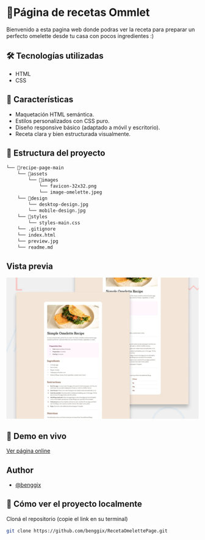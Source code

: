 
# 🍴Página de recetas Ommlet

Bienvenido a esta pagina web donde podras ver la receta para preparar un perfecto omelette desde tu casa con pocos ingredientes :)


## 🛠️ Tecnologías utilizadas

- HTML
- CSS
## 🧩 Características 

- Maquetación HTML semántica.
- Estilos personalizados con CSS puro.
- Diseño responsive básico (adaptado a móvil y escritorio).
- Receta clara y bien estructurada visualmente.
## 📁 Estructura del proyecto
```
└── 📁recipe-page-main
    └── 📁assets
        └── 📁images
            └── favicon-32x32.png
            └── image-omelette.jpeg
    └── 📁design
        └── desktop-design.jpg
        └── mobile-design.jpg
    └── 📁styles
        └── styles-main.css
    └── .gitignore
    └── index.html
    └── preview.jpg
    └── readme.md
```
## Vista previa

![App Screenshot](./preview.jpg)


## 🚀 Demo en vivo

[Ver página online](https://benggix.github.io/RecetaOmelettePage/)


## Author

- [@benggix](https://www.github.com/benggix)


## 🧪 Cómo ver el proyecto localmente

Cloná el repositorio (copie el link en su terminal)
   ```bash
   git clone https://github.com/benggix/RecetaOmelettePage.git